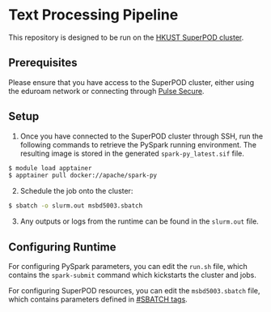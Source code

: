 # Text Processing Pipeline

This repository is designed to be run on the [HKUST SuperPOD cluster](https://itso.hkust.edu.hk/services/academic-teaching-support/high-performance-computing/superpod).

Prerequisites
---
Please ensure that you have access to the SuperPOD cluster, either using the eduroam network  or connecting through [Pulse Secure](https://itso.hkust.edu.hk/services/cyber-security/vpn).

Setup
---
1. Once you have connected to the SuperPOD cluster through SSH, run the following commands to  retrieve the PySpark running environment. The resulting image is stored in the generated `spark-py_latest.sif` file.
```bash
$ module load apptainer
$ apptainer pull docker://apache/spark-py
```

2. Schedule the job onto the cluster:
```bash
$ sbatch -o slurm.out msbd5003.sbatch
```

3. Any outputs or logs from the runtime can be found in the `slurm.out` file.

Configuring Runtime
---
For configuring PySpark parameters, you can edit the `run.sh` file, which contains the `spark-submit` command which kickstarts the cluster and jobs.

For configuring SuperPOD resources, you can edit the `msbd5003.sbatch` file, which contains parameters defined in [#SBATCH tags](https://itso.hkust.edu.hk/services/academic-teaching-support/high-performance-computing/superpod/submit-first-job).